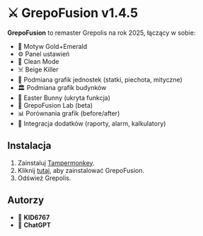 # ⚔️ GrepoFusion v1.4.5

**GrepoFusion** to remaster Grepolis na rok 2025, łączący w sobie:
- 🎨 Motyw Gold+Emerald
- ⚙️ Panel ustawień
- 🧹 Clean Mode
- ☠️ Beige Killer
- 🚢 Podmiana grafik jednostek (statki, piechota, mityczne)
- 🏛️ Podmiana grafik budynków
- 🐇 Easter Bunny (ukryta funkcja)
- 🧪 GrepoFusion Lab (beta)
- 📊 Porównania grafik (before/after)
- 🔔 Integracja dodatków (raporty, alarm, kalkulatory)

## Instalacja
1. Zainstaluj [Tampermonkey](https://www.tampermonkey.net/).
2. Kliknij [tutaj](https://github.com/KID6767/GrepoFusion/raw/main/dist/grepofusion.user.js), aby zainstalować GrepoFusion.
3. Odśwież Grepolis.

## Autorzy
- 👑 **KID6767**
- 🤖 **ChatGPT**
